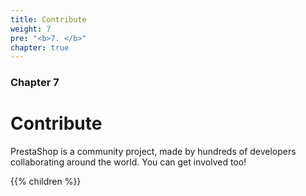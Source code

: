 ```yaml
---
title: Contribute
weight: 7
pre: "<b>7. </b>"
chapter: true
---
```


### Chapter 7

# Contribute

PrestaShop is a community project, made by hundreds of developers collaborating around the world. You can get involved too!

{{% children %}}
